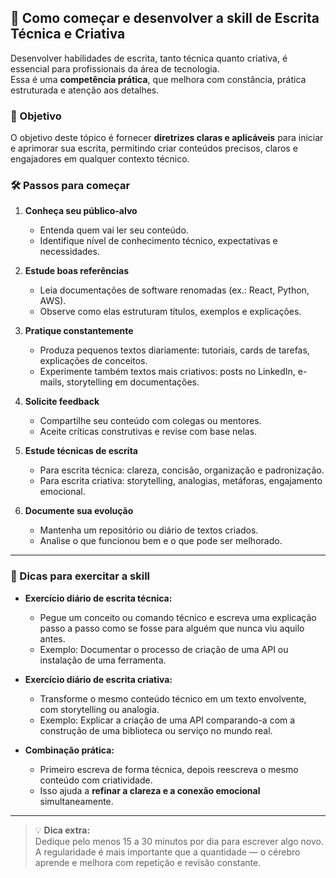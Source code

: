 ## 🚀 Como começar e desenvolver a skill de Escrita Técnica e Criativa

Desenvolver habilidades de escrita, tanto técnica quanto criativa, é essencial para profissionais da área de tecnologia.  
Essa é uma **competência prática**, que melhora com constância, prática estruturada e atenção aos detalhes.  

### 🎯 Objetivo
O objetivo deste tópico é fornecer **diretrizes claras e aplicáveis** para iniciar e aprimorar sua escrita, permitindo criar conteúdos precisos, claros e engajadores em qualquer contexto técnico.  

### 🛠️ Passos para começar

1. **Conheça seu público-alvo**  
   - Entenda quem vai ler seu conteúdo.  
   - Identifique nível de conhecimento técnico, expectativas e necessidades.  

2. **Estude boas referências**  
   - Leia documentações de software renomadas (ex.: React, Python, AWS).  
   - Observe como elas estruturam títulos, exemplos e explicações.  

3. **Pratique constantemente**  
   - Produza pequenos textos diariamente: tutoriais, cards de tarefas, explicações de conceitos.  
   - Experimente também textos mais criativos: posts no LinkedIn, e-mails, storytelling em documentações.  

4. **Solicite feedback**  
   - Compartilhe seu conteúdo com colegas ou mentores.  
   - Aceite críticas construtivas e revise com base nelas.  

5. **Estude técnicas de escrita**  
   - Para escrita técnica: clareza, concisão, organização e padronização.  
   - Para escrita criativa: storytelling, analogias, metáforas, engajamento emocional.  

6. **Documente sua evolução**  
   - Mantenha um repositório ou diário de textos criados.  
   - Analise o que funcionou bem e o que pode ser melhorado.  

---

### 🔑 Dicas para exercitar a skill

- **Exercício diário de escrita técnica:**  
  - Pegue um conceito ou comando técnico e escreva uma explicação passo a passo como se fosse para alguém que nunca viu aquilo antes.  
  - Exemplo: Documentar o processo de criação de uma API ou instalação de uma ferramenta.  

- **Exercício diário de escrita criativa:**  
  - Transforme o mesmo conteúdo técnico em um texto envolvente, com storytelling ou analogia.  
  - Exemplo: Explicar a criação de uma API comparando-a com a construção de uma biblioteca ou serviço no mundo real.  

- **Combinação prática:**  
  - Primeiro escreva de forma técnica, depois reescreva o mesmo conteúdo com criatividade.  
  - Isso ajuda a **refinar a clareza e a conexão emocional** simultaneamente.  

---

> 💡 **Dica extra:**  
> Dedique pelo menos 15 a 30 minutos por dia para escrever algo novo.  
> A regularidade é mais importante que a quantidade — o cérebro aprende e melhora com repetição e revisão constante.  
